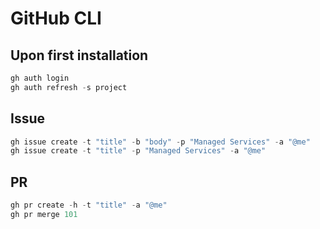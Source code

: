 # GitHub CLI
<!--ts-->
<!--te-->

## Upon first installation

```powershell
gh auth login
gh auth refresh -s project
```

## Issue

```powershell
gh issue create -t "title" -b "body" -p "Managed Services" -a "@me"
gh issue create -t "title" -p "Managed Services" -a "@me"
```

## PR

```powershell
gh pr create -h -t "title" -a "@me"
gh pr merge 101
```
